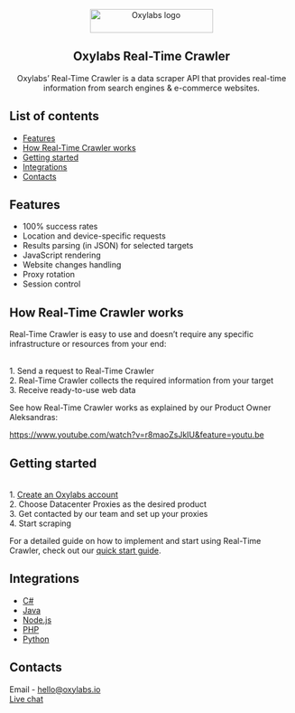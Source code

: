 <p align="center">
    <a href="https://oxylabs.io/"><img src="https://oxylabs.io/build/assets/images/Logo.e7281886e69d264f38d2a38c9f276d0a.svg" alt="Oxylabs logo" width="218" height="42"></a>
  </a>
</p>

<h2 align="center">
  Oxylabs Real-Time Crawler
</h2>

<p align="center">
Oxylabs’ Real-Time Crawler is a data scraper API that provides real-time information from search engines & e-commerce websites.
</p>

## List of contents

- [Features](#features)
- [How Real-Time Crawler works](#How-Real-Time-Crawler-works)
- [Getting started](#getting-started)
- [Integrations](#integrations)
- [Contacts](#contacts)

## Features

- 100% success rates
- Location and device-specific requests
- Results parsing (in JSON)  for selected targets
- JavaScript rendering
- Website changes handling
- Proxy rotation
- Session control

 
## How Real-Time Crawler works

Real-Time Crawler is easy to use and doesn’t require any specific infrastructure or resources from your end:

<br> 1. Send a request to Real-Time Crawler
<br> 2. Real-Time Crawler collects the required information from your target
<br> 3. Receive ready-to-use web data

See how Real-Time Crawler works as explained by our Product Owner Aleksandras:

https://www.youtube.com/watch?v=r8maoZsJkIU&feature=youtu.be


## Getting started

<br> 1. [Create an Oxylabs account](https://dashboard.oxylabs.io/registration)
<br> 2. Choose Datacenter Proxies as the desired product
<br> 3. Get contacted by our team and set up your proxies
<br> 4. Start scraping

For a detailed guide on how to implement and start using Real-Time Crawler, check out our [quick start guide](https://oxylabs.io/blog/real-time-crawler-quick-start-guide). 

## Integrations

- [C#](https://github.com/oxylabs/product-integrations/tree/master/real_time_crawler/CSharp)
- [Java](https://github.com/oxylabs/product-integrations/tree/master/real_time_crawler/Java)
- [Node.js](https://github.com/oxylabs/product-integrations/tree/master/real_time_crawler/Nodejs)
- [PHP](https://github.com/oxylabs/product-integrations/tree/master/real_time_crawler/PHP)
- [Python](https://github.com/oxylabs/product-integrations/tree/master/real_time_crawler/Python)

## Contacts
Email - hello@oxylabs.io
<br><a href="https://oxylabs.drift.click/oxybot">Live chat</a>
